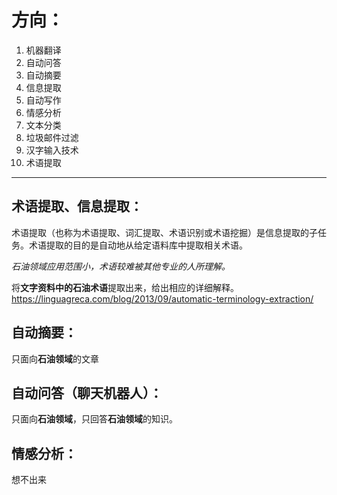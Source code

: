 # 方向：
1. 机器翻译
2. 自动问答
3. 自动摘要
4. 信息提取
5. 自动写作
6. 情感分析
7. 文本分类
8. 垃圾邮件过滤
9. 汉字输入技术
10. 术语提取
---

## 术语提取、信息提取：
术语提取（也称为术语提取、词汇提取、术语识别或术语挖掘）是信息提取的子任务。术语提取的目的是自动地从给定语料库中提取相关术语。

*石油领域应用范围小，术语较难被其他专业的人所理解。*

将**文字资料中的石油术语**提取出来，给出相应的详细解释。  
https://linguagreca.com/blog/2013/09/automatic-terminology-extraction/

## 自动摘要：
只面向**石油领域**的文章

## 自动问答（聊天机器人）：
只面向**石油领域**，只回答**石油领域**的知识。

## 情感分析：
想不出来
